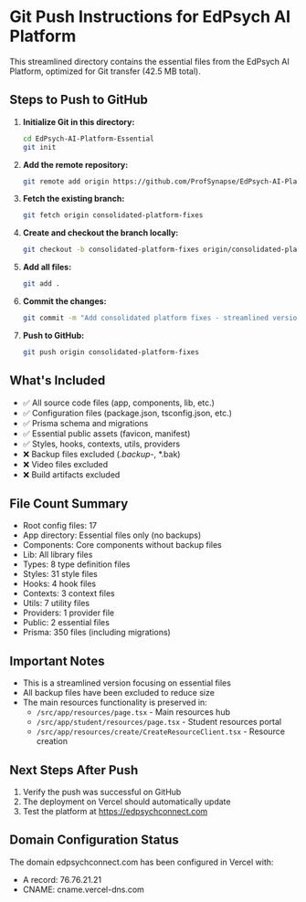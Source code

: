 # Git Push Instructions for EdPsych AI Platform

This streamlined directory contains the essential files from the EdPsych AI Platform, optimized for Git transfer (42.5 MB total).

## Steps to Push to GitHub

1. **Initialize Git in this directory:**
   ```bash
   cd EdPsych-AI-Platform-Essential
   git init
   ```

2. **Add the remote repository:**
   ```bash
   git remote add origin https://github.com/ProfSynapse/EdPsych-AI-Platform.git
   ```

3. **Fetch the existing branch:**
   ```bash
   git fetch origin consolidated-platform-fixes
   ```

4. **Create and checkout the branch locally:**
   ```bash
   git checkout -b consolidated-platform-fixes origin/consolidated-platform-fixes
   ```

5. **Add all files:**
   ```bash
   git add .
   ```

6. **Commit the changes:**
   ```bash
   git commit -m "Add consolidated platform fixes - streamlined version"
   ```

7. **Push to GitHub:**
   ```bash
   git push origin consolidated-platform-fixes
   ```

## What's Included

- ✅ All source code files (app, components, lib, etc.)
- ✅ Configuration files (package.json, tsconfig.json, etc.)
- ✅ Prisma schema and migrations
- ✅ Essential public assets (favicon, manifest)
- ✅ Styles, hooks, contexts, utils, providers
- ❌ Backup files excluded (*.backup-*, *.bak)
- ❌ Video files excluded
- ❌ Build artifacts excluded

## File Count Summary

- Root config files: 17
- App directory: Essential files only (no backups)
- Components: Core components without backup files
- Lib: All library files
- Types: 8 type definition files
- Styles: 31 style files
- Hooks: 4 hook files
- Contexts: 3 context files
- Utils: 7 utility files
- Providers: 1 provider file
- Public: 2 essential files
- Prisma: 350 files (including migrations)

## Important Notes

- This is a streamlined version focusing on essential files
- All backup files have been excluded to reduce size
- The main resources functionality is preserved in:
  - `/src/app/resources/page.tsx` - Main resources hub
  - `/src/app/student/resources/page.tsx` - Student resources portal
  - `/src/app/resources/create/CreateResourceClient.tsx` - Resource creation

## Next Steps After Push

1. Verify the push was successful on GitHub
2. The deployment on Vercel should automatically update
3. Test the platform at https://edpsychconnect.com

## Domain Configuration Status

The domain edpsychconnect.com has been configured in Vercel with:
- A record: 76.76.21.21
- CNAME: cname.vercel-dns.com